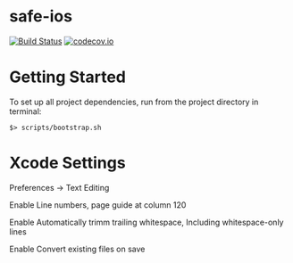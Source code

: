 # safe-ios

[![Build Status](https://travis-ci.org/sche/safe-ios.svg)](https://travis-ci.org/sche/safe-ios) [![codecov.io](https://codecov.io/gh/sche/safe-ios/branch/master/graphs/badge.svg)](https://codecov.io/gh/sche/safe-ios/branch/master)

# Getting Started

To set up all project dependencies, run from the project directory in terminal:

```
$> scripts/bootstrap.sh
```

# Xcode Settings

Preferences -> Text Editing

Enable Line numbers, page guide at column 120

Enable Automatically trimm trailing whitespace, Including whitespace-only lines

Enable Convert existing files on save
